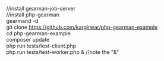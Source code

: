 //install gearman-job-server  
//install php-gearman  
gearmand -d  
git clone https://github.com/kargirwar/php-gearman-example  
cd php-gearman-example  
composer update  
php run tests/test-client.php  
php run tests/test-worker.php & //note the "&"
